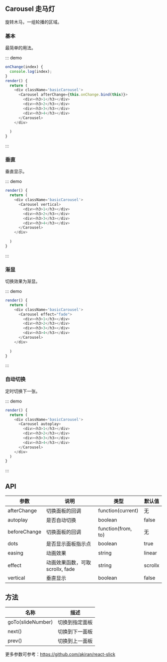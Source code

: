 ## Carousel 走马灯

旋转木马，一组轮播的区域。

### 基本
最简单的用法。

::: demo
```js
onChange(index) {
  console.log(index);
}
render() {
  return (
    <div className='basicCarousel'>
      <Carousel afterChange={this.onChange.bind(this)}>
        <div><h3>1</h3></div>
        <div><h3>2</h3></div>
        <div><h3>3</h3></div>
        <div><h3>4</h3></div>
      </Carousel>
    </div>
    
  )
}
```
:::

### 垂直
垂直显示。

::: demo
```js 
render() {
  return (
    <div className='basicCarousel'>
      <Carousel vertical>
        <div><h3>1</h3></div>
        <div><h3>2</h3></div>
        <div><h3>3</h3></div>
        <div><h3>4</h3></div>
      </Carousel>
    </div>
    
  )
}
```
:::

### 渐显
切换效果为渐显。

::: demo
```js 
render() {
  return (
    <div className='basicCarousel'>
      <Carousel effect="fade">
        <div><h3>1</h3></div>
        <div><h3>2</h3></div>
        <div><h3>3</h3></div>
        <div><h3>4</h3></div>
      </Carousel>
    </div>
    
  )
}
```
:::

### 自动切换
定时切换下一张。

::: demo
```js
render() {
  return (
    <div className='basicCarousel'>
      <Carousel autoplay>
        <div><h3>1</h3></div>
        <div><h3>2</h3></div>
        <div><h3>3</h3></div>
        <div><h3>4</h3></div>
      </Carousel>
    </div>
  )
}
```
:::

## API

| 参数 | 说明 | 类型 | 默认值 |
| --- | --- | --- | --- |
| afterChange | 切换面板的回调 | function(current) | 无 |
| autoplay | 是否自动切换 | boolean | false |
| beforeChange | 切换面板的回调 | function(from, to) | 无 |
| dots | 是否显示面板指示点 | boolean | true |
| easing | 动画效果 | string | linear |
| effect | 动画效果函数，可取 scrollx, fade | string | scrollx |
| vertical | 垂直显示 | boolean | false |

## 方法

| 名称 | 描述 |
| --- | --- |
| goTo(slideNumber) | 切换到指定面板 |
| next() | 切换到下一面板 |
| prev() | 切换到上一面板 |

更多参数可参考：<https://github.com/akiran/react-slick>

